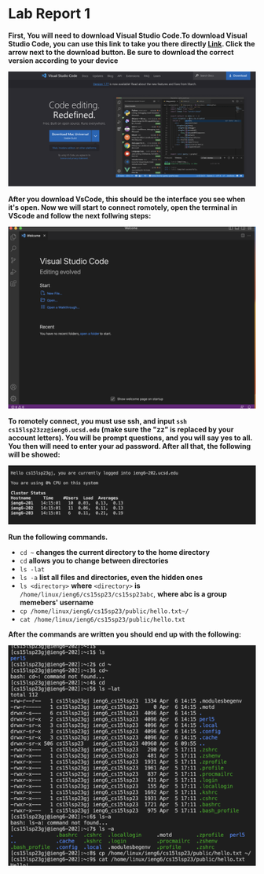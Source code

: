 
# Lab Report 1

**First, You will need to download Visual Studio Code.To download Visual Studio Code, you can use this link to take you there directly [Link](https://code.visualstudio.com/). Click the arrow next to the download button. Be sure to download the correct version according to your device**

![Image](Download.png)


**After you download VsCode, this should be the interface you see when it's open. Now we will start to connect romotely, open the terminal in VScode and follow the next follwing steps:**


![Image](VsCode.png)


**To romotely connect, you must use ssh, and input `ssh cs15lsp23zz@ieng6.ucsd.edu` (make sure the "zz" is replaced by your account letters). You will be prompt questions, and you will say yes to all. You then will need to enter your ad password. After all that, the following will be showed:**

![Image](Login.png)


**Run the following commands.**

* `cd ~` **changes the current directory to the home directory**
* `cd` **allows you to change between directories**
* `ls -lat`
* `ls -a` **list all files and directories, even the hidden ones**
* `ls <directory>` **where** `<directory>` **is** `/home/linux/ieng6/cs15sp23/cs15sp23abc`, **where abc is a group memebers' username**
* `cp /home/linux/ieng6/cs15sp23/public/hello.txt~/`
* `cat /home/linux/ieng6/cs15sp23/public/hello.txt`


**After the commands are written you should end up with the following:**

![Image](Commands.png)
